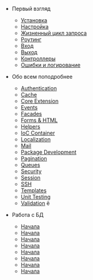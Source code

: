 * Первый взгляд
  * [Установка](/docs/installation)
  * [Настройка](/docs/configuration)
  * [Жизненный цикл запроса](/docs/lifecycle)
  * [Роутинг](/docs/routing)
  * [Вход](/docs/requests)
  * [Выход](/docs/responses)
  * [Контроллеры](/docs/controllers)
  * [Ошибки и логирование](/docs/errors)

* Обо всем поподробнее
  * [Authentication](/docs/security)
  * [Cache](/docs/cache)
  * [Core Extension](/docs/extending)
  * [Events](/docs/events)
  * [Facades](/docs/facades)
  * [Forms & HTML](/docs/html)
  * [Helpers](/docs/helpers)
  * [IoC Container](/docs/ioc)
  * [Localization](/docs/localization)
  * [Mail](/docs/mail)
  * [Package Development](/docs/packages)
  * [Pagination](/docs/pagination)
  * [Queues](/docs/queues)
  * [Security](/docs/security)
  * [Session](/docs/session)
  * [SSH](/docs/ssh)
  * [Templates](/docs/templates)
  * [Unit Testing](/docs/testing)
  * [Validation](/docs/validation)
ё
* Работа с БД
  * [Начала](/docs/database)
  * [Начала](/docs/database)
  * [Начала](/docs/database)
  * [Начала](/docs/database)
  * [Начала](/docs/database)
  * [Начала](/docs/database)
  * [Начала](/docs/database)
  * [Начала](/docs/database)